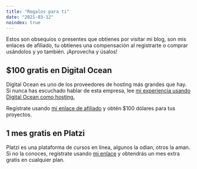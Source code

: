 ```yaml
---
title: "Regalos para ti"
date: "2021-03-12"
noindex: true
---
```


Estos son obsequios o presentes que obtienes por visitar mi blog, son mis enlaces de afiliado, tu obtienes una compensación al registrarte o comprar usándolos y yo también. ¡Aprovecha y úsalos!

## $100 gratis en Digital Ocean

Digital Ocean es uno de los proveedores de hosting más grandes que hay. Si nunca has escuchado hablar de esta empresa, lee [mi experiencia usando Digital Ocean como hosting.](/es/digital-ocean-analisis-y-mi-experiencia/)

Regístrate usando [mi enlace de afiliado](https://m.do.co/c/a22240ebb8e7#?) y obtén $100 dólares para tus proyectos.

## 1 mes gratis en Platzi

Platzi es una plataforma de cursos en linea, algunos la odian, otros la aman. Si no la conoces, regístrate usando [mi enlace](https://platzi.com/r/eduardo-zepeda/) y obtendrás un mes extra gratis en cualquier plan.
